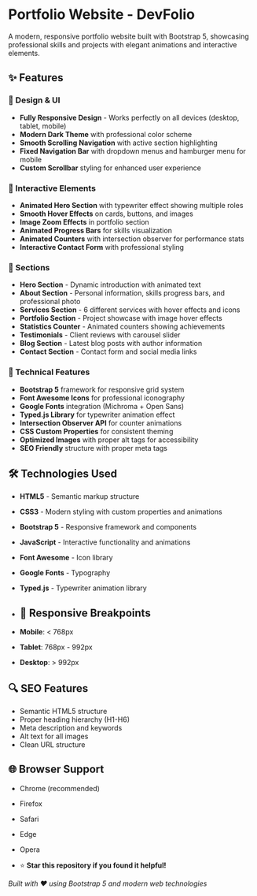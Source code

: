 # Portfolio Website - DevFolio

A modern, responsive portfolio website built with Bootstrap 5, showcasing professional skills and projects with elegant animations and interactive elements.

## ✨ Features

### 🎨 Design & UI
- **Fully Responsive Design** - Works perfectly on all devices (desktop, tablet, mobile)
- **Modern Dark Theme** with professional color scheme
- **Smooth Scrolling Navigation** with active section highlighting
- **Fixed Navigation Bar** with dropdown menus and hamburger menu for mobile
- **Custom Scrollbar** styling for enhanced user experience

### 🚀 Interactive Elements
- **Animated Hero Section** with typewriter effect showing multiple roles
- **Smooth Hover Effects** on cards, buttons, and images
- **Image Zoom Effects** in portfolio section
- **Animated Progress Bars** for skills visualization
- **Animated Counters** with intersection observer for performance stats
- **Interactive Contact Form** with professional styling

### 📱 Sections
- **Hero Section** - Dynamic introduction with animated text
- **About Section** - Personal information, skills progress bars, and professional photo
- **Services Section** - 6 different services with hover effects and icons
- **Portfolio Section** - Project showcase with image hover effects
- **Statistics Counter** - Animated counters showing achievements
- **Testimonials** - Client reviews with carousel slider
- **Blog Section** - Latest blog posts with author information
- **Contact Section** - Contact form and social media links

### 🔧 Technical Features
- **Bootstrap 5** framework for responsive grid system
- **Font Awesome Icons** for professional iconography
- **Google Fonts** integration (Michroma + Open Sans)
- **Typed.js Library** for typewriter animation effect
- **Intersection Observer API** for counter animations
- **CSS Custom Properties** for consistent theming
- **Optimized Images** with proper alt tags for accessibility
- **SEO Friendly** structure with proper meta tags

## 🛠️ Technologies Used

- **HTML5** - Semantic markup structure
- **CSS3** - Modern styling with custom properties and animations
- **Bootstrap 5** - Responsive framework and components
- **JavaScript** - Interactive functionality and animations
- **Font Awesome** - Icon library
- **Google Fonts** - Typography
- **Typed.js** - Typewriter animation library

- ## 📱 Responsive Breakpoints

- **Mobile**: < 768px
- **Tablet**: 768px - 992px
- **Desktop**: > 992px

## 🔍 SEO Features

- Semantic HTML5 structure
- Proper heading hierarchy (H1-H6)
- Meta description and keywords
- Alt text for all images
- Clean URL structure

## 🌐 Browser Support

- Chrome (recommended)
- Firefox
- Safari
- Edge
- Opera

- ⭐ **Star this repository if you found it helpful!**

*Built with ❤️ using Bootstrap 5 and modern web technologies*
